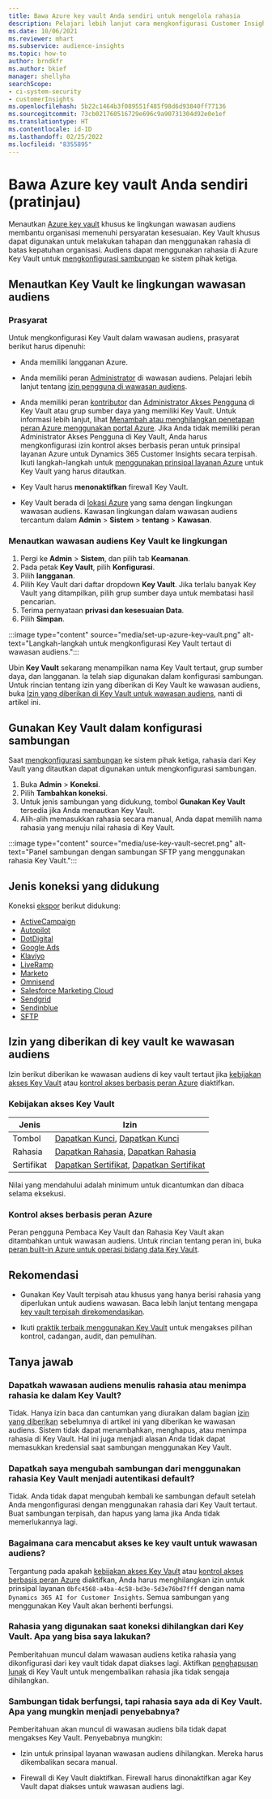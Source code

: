 ```yaml
---
title: Bawa Azure key vault Anda sendiri untuk mengelola rahasia
description: Pelajari lebih lanjut cara mengkonfigurasi Customer Insights agar dapat menggunakan Azure key vault Anda sendiri.
ms.date: 10/06/2021
ms.reviewer: mhart
ms.subservice: audience-insights
ms.topic: how-to
author: brndkfr
ms.author: bkief
manager: shellyha
searchScope:
- ci-system-security
- customerInsights
ms.openlocfilehash: 5b22c1464b3f089551f485f98d6d93840ff77136
ms.sourcegitcommit: 73cb021760516729e696c9a90731304d92e0e1ef
ms.translationtype: HT
ms.contentlocale: id-ID
ms.lasthandoff: 02/25/2022
ms.locfileid: "8355895"
---
```

# <a name="bring-your-own-azure-key-vault-preview"></a>Bawa Azure key vault Anda sendiri (pratinjau)

Menautkan [Azure key vault](/azure/key-vault/general/basic-concepts) khusus ke lingkungan wawasan audiens membantu organisasi memenuhi persyaratan kesesuaian.
Key Vault khusus dapat digunakan untuk melakukan tahapan dan menggunakan rahasia di batas kepatuhan organisasi. Audiens dapat menggunakan rahasia di Azure Key Vault untuk [mengkonfigurasi sambungan](connections.md) ke sistem pihak ketiga.

## <a name="link-the-key-vault-to-the-audience-insights-environment"></a>Menautkan Key Vault ke lingkungan wawasan audiens

### <a name="prerequisites"></a>Prasyarat

Untuk mengkonfigurasi Key Vault dalam wawasan audiens, prasyarat berikut harus dipenuhi:

- Anda memiliki langganan Azure.

- Anda memiliki peran [Administrator](permissions.md#administrator) di wawasan audiens. Pelajari lebih lanjut tentang [izin pengguna di wawasan audiens](permissions.md#assign-roles-and-permissions).

- Anda memiliki peran [kontributor](/azure/role-based-access-control/built-in-roles#contributor) dan [Administrator Akses Pengguna](/azure/role-based-access-control/built-in-roles#user-access-administrator) di Key Vault atau grup sumber daya yang memiliki Key Vault. Untuk informasi lebih lanjut, lihat [Menambah atau menghilangkan penetapan peran Azure menggunakan portal Azure](/azure/role-based-access-control/role-assignments-portal). Jika Anda tidak memiliki peran Administrator Akses Pengguna di Key Vault, Anda harus mengkonfigurasi izin kontrol akses berbasis peran untuk prinsipal layanan Azure untuk Dynamics 365 Customer Insights secara terpisah. Ikuti langkah-langkah untuk [menggunakan prinsipal layanan Azure](connect-service-principal.md) untuk Key Vault yang harus ditautkan.

- Key Vault harus **menonaktifkan** firewall Key Vault.

- Key Vault berada di [lokasi Azure](https://azure.microsoft.com/global-infrastructure/geographies/#overview) yang sama dengan lingkungan wawasan audiens. Kawasan lingkungan dalam wawasan audiens tercantum dalam **Admin** > **Sistem** > **tentang** > **Kawasan**.

### <a name="link-a-key-vault-to-the-environment"></a>Menautkan wawasan audiens Key Vault ke lingkungan

1. Pergi ke **Admin** > **Sistem**, dan pilih tab **Keamanan**.
1. Pada petak **Key Vault**, pilih **Konfigurasi**.
1. Pilih **langganan**.
1. Pilih Key Vault dari daftar dropdown **Key Vault**. Jika terlalu banyak Key Vault yang ditampilkan, pilih grup sumber daya untuk membatasi hasil pencarian.
1. Terima pernyataan **privasi dan kesesuaian Data**.
1. Pilih **Simpan**.

:::image type="content" source="media/set-up-azure-key-vault.png" alt-text="Langkah-langkah untuk mengkonfigurasi Key Vault tertaut di wawasan audiens.":::

Ubin **Key Vault** sekarang menampilkan nama Key Vault tertaut, grup sumber daya, dan langganan. Ia telah siap digunakan dalam konfigurasi sambungan.
Untuk rincian tentang izin yang diberikan di Key Vault ke wawasan audiens, buka [Izin yang diberikan di Key Vault untuk wawasan audiens](#permissions-granted-on-the-key-vault-to-audience-insights), nanti di artikel ini.

## <a name="use-the-key-vault-in-the-connection-setup"></a>Gunakan Key Vault dalam konfigurasi sambungan

Saat [mengkonfigurasi sambungan](connections.md) ke sistem pihak ketiga, rahasia dari Key Vault yang ditautkan dapat digunakan untuk mengkonfigurasi sambungan.

1. Buka **Admin** > **Koneksi**.
1. Pilih **Tambahkan koneksi**.
1. Untuk jenis sambungan yang didukung, tombol **Gunakan Key Vault** tersedia jika Anda menautkan Key Vault.
1. Alih-alih memasukkan rahasia secara manual, Anda dapat memilih nama rahasia yang menuju nilai rahasia di Key Vault.

:::image type="content" source="media/use-key-vault-secret.png" alt-text="Panel sambungan dengan sambungan SFTP yang menggunakan rahasia Key Vault.":::

## <a name="supported-connection-types"></a>Jenis koneksi yang didukung

Koneksi [ekspor](export-destinations.md) berikut didukung:

* [ActiveCampaign](export-active-campaign.md)
* [Autopilot](export-autopilot.md)
* [DotDigital](export-dotdigital.md)
* [Google Ads](export-google-ads.md)
* [Klaviyo](export-klaviyo.md)
* [LiveRamp](export-liveramp.md)
* [Marketo](export-marketo.md)
* [Omnisend](export-omnisend.md)
* [Salesforce Marketing Cloud](export-salesforce.md)
* [Sendgrid](export-sendgrid.md)
* [Sendinblue](export-sendinblue.md)
* [SFTP](export-sftp.md)

## <a name="permissions-granted-on-the-key-vault-to-audience-insights"></a>Izin yang diberikan di key vault ke wawasan audiens

Izin berikut diberikan ke wawasan audiens di key vault tertaut jika [kebijakan akses Key Vault](/azure/key-vault/general/assign-access-policy?tabs=azure-portal) atau [kontrol akses berbasis peran Azure](/azure/key-vault/general/rbac-guide?tabs=azure-cli) diaktifkan.

### <a name="key-vault-access-policy"></a>Kebijakan akses Key Vault

| Jenis        | Izin          |
| ----------- | -------------------- |
| Tombol         | [Dapatkan Kunci](/rest/api/keyvault/get-keys), [Dapatkan Kunci](/rest/api/keyvault/get-key)                                 |
| Rahasia      | [Dapatkan Rahasia](/rest/api/keyvault/get-secrets), [Dapatkan Rahasia](/rest/api/keyvault/get-secret)                     |
| Sertifikat | [Dapatkan Sertifikat](/rest/api/keyvault/get-certificates), [Dapatkan Sertifikat](/rest/api/keyvault/get-certificate) |

Nilai yang mendahului adalah minimum untuk dicantumkan dan dibaca selama eksekusi.

### <a name="azure-role-based-access-control"></a>Kontrol akses berbasis peran Azure

Peran pengguna Pembaca Key Vault dan Rahasia Key Vault akan ditambahkan untuk wawasan audiens. Untuk rincian tentang peran ini, buka [peran built-in Azure untuk operasi bidang data Key Vault](/azure/key-vault/general/rbac-guide?tabs=azure-cli).

## <a name="recommendations"></a>Rekomendasi

- Gunakan Key Vault terpisah atau khusus yang hanya berisi rahasia yang diperlukan untuk audiens wawasan. Baca lebih lanjut tentang mengapa [key vault terpisah direkomendasikan](/azure/key-vault/general/best-practices#why-we-recommend-separate-key-vaults).

- Ikuti [praktik terbaik menggunakan Key Vault](/azure/key-vault/general/best-practices#turn-on-logging) untuk mengakses pilihan kontrol, cadangan, audit, dan pemulihan.

## <a name="frequently-asked-questions"></a>Tanya jawab

### <a name="can-audience-insights-write-secrets-or-overwrite-secrets-into-the-key-vault"></a>Dapatkah wawasan audiens menulis rahasia atau menimpa rahasia ke dalam Key Vault?

Tidak. Hanya izin baca dan cantumkan yang diuraikan dalam bagian [izin yang diberikan](#permissions-granted-on-the-key-vault-to-audience-insights) sebelumnya di artikel ini yang diberikan ke wawasan audiens. Sistem tidak dapat menambahkan, menghapus, atau menimpa rahasia di Key Vault. Hal ini juga menjadi alasan Anda tidak dapat memasukkan kredensial saat sambungan menggunakan Key Vault.

### <a name="can-i-change-a-connection-from-using-key-vault-secrets-to-default-authentication"></a>Dapatkah saya mengubah sambungan dari menggunakan rahasia Key Vault menjadi autentikasi default?

Tidak. Anda tidak dapat mengubah kembali ke sambungan default setelah Anda mengonfigurasi dengan menggunakan rahasia dari Key Vault tertaut. Buat sambungan terpisah, dan hapus yang lama jika Anda tidak memerlukannya lagi.

### <a name="how-can-i-revoke-access-to-a-key-vault-for-audience-insights"></a>Bagaimana cara mencabut akses ke key vault untuk wawasan audiens?

Tergantung pada apakah [kebijakan akses Key Vault](/azure/key-vault/general/assign-access-policy?tabs=azure-portal) atau [kontrol akses berbasis peran Azure](/azure/key-vault/general/rbac-guide?tabs=azure-cli) diaktifkan, Anda harus menghilangkan izin untuk prinsipal layanan `0bfc4568-a4ba-4c58-bd3e-5d3e76bd7fff` dengan nama `Dynamics 365 AI for Customer Insights`. Semua sambungan yang menggunakan Key Vault akan berhenti berfungsi.

### <a name="a-secret-thats-used-in-a-connection-got-removed-from-the-key-vault-what-can-i-do"></a>Rahasia yang digunakan saat koneksi dihilangkan dari Key Vault. Apa yang bisa saya lakukan?

Pemberitahuan muncul dalam wawasan audiens ketika rahasia yang dikonfigurasi dari key vault tidak dapat diakses lagi. Aktifkan [penghapusan lunak](/azure/key-vault/general/soft-delete-overview) di Key Vault untuk mengembalikan rahasia jika tidak sengaja dihilangkan.

### <a name="a-connection-doesnt-work-but-my-secret-is-in-the-key-vault-what-might-be-the-cause"></a>Sambungan tidak berfungsi, tapi rahasia saya ada di Key Vault. Apa yang mungkin menjadi penyebabnya?

Pemberitahuan akan muncul di wawasan audiens bila tidak dapat mengakses Key Vault. Penyebabnya mungkin:

- Izin untuk prinsipal layanan wawasan audiens dihilangkan. Mereka harus dikembalikan secara manual.

- Firewall di Key Vault diaktifkan. Firewall harus dinonaktifkan agar Key Vault dapat diakses untuk wawasan audiens lagi.

